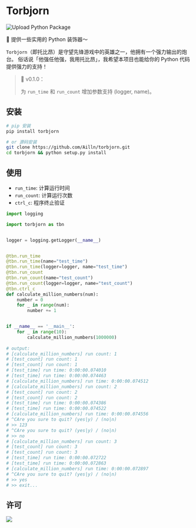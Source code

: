 # Torbjorn

![Upload Python Package](https://github.com/Ailln/torbjorn/workflows/Upload%20Python%20Package/badge.svg)

🔨 提供一些实用的 Python 装饰器～

`Torbjorn`（即托比昂）是守望先锋游戏中的英雄之一，他拥有一个强力输出的炮台。
俗话说「他强任他强，我用托比昂」，我希望本项目也能给你的 Python 代码提供强力的支持！

> 🎈️ v0.1.0：
>
> 为 `run_time` 和 `run_count` 增加参数支持 (logger, name)。

## 安装

```bash
# pip 安装
pip install torbjorn

# or 源码安装
git clone https://github.com/Ailln/torbjorn.git
cd torbjorn && python setup.py install
```

## 使用

- `run_time`: 计算运行时间
- `run_count`: 计算运行次数
- `ctrl_c`: 程序终止验证

```python
import logging

import torbjorn as tbn


logger = logging.getLogger(__name__)


@tbn.run_time
@tbn.run_time(name="test_time")
@tbn.run_time(logger=logger, name="test_time")
@tbn.run_count
@tbn.run_count(name="test_count")
@tbn.run_count(logger=logger, name="test_count")
@tbn.ctrl_c
def calculate_million_numbers(num):
    number = 0
    for _ in range(num):
        number += 1


if __name__ == '__main__':
    for _ in range(10):
        calculate_million_numbers(1000000)
        
# output:
# [calculate_million_numbers] run count: 1
# [test_count] run count: 1
# [test_count] run count: 1
# [test_time] run time: 0:00:00.074010
# [test_time] run time: 0:00:00.074463
# [calculate_million_numbers] run time: 0:00:00.074512
# [calculate_million_numbers] run count: 2
# [test_count] run count: 2
# [test_count] run count: 2
# [test_time] run time: 0:00:00.074386
# [test_time] run time: 0:00:00.074522
# [calculate_million_numbers] run time: 0:00:00.074556
# ^CAre you sure to quit? (yes|y) / (no|n)
# >> 123
# ^CAre you sure to quit? (yes|y) / (no|n)
# >> no
# [calculate_million_numbers] run count: 3
# [test_count] run count: 3
# [test_count] run count: 3
# [test_time] run time: 0:00:00.072722
# [test_time] run time: 0:00:00.072863
# [calculate_million_numbers] run time: 0:00:00.072897
# ^CAre you sure to quit? (yes|y) / (no|n)
# >> yes
# >> exit...
```

## 许可

[![](https://award.dovolopor.com?lt=License&rt=MIT&rbc=green)](./LICENSE)
